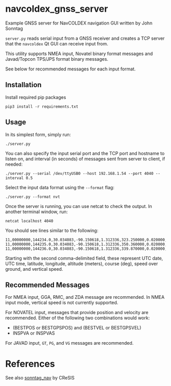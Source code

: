 # navcoldex_gnss_server

Example GNSS server for NavCOLDEX navigation GUI written by John Sonntag

`server.py` reads serial input from a GNSS receiver and creates
a TCP server that the `navcoldex` Qt GUI can receive input from.

This utility  supports NMEA input, Novatel binary format messages
and Javad/Topcon TPS/JPS format binary messages.

See below for recommended messages for each input format.



## Installation

Install required pip packages

```
pip3 install -r requirements.txt
```

## Usage

In its simplest form, simply run:

```
./server.py
```

You can also specify the input serial port and the TCP port and hostname to listen on,
and interval (in seconds) of messages sent from server to client, if needed:

```
./server.py --serial /dev/ttyUSB0 --host 192.168.1.54 --port 4040 --interval 0.5
```

Select the input data format using the `--format` flag:

```
./server.py --format nvt
```

Once the server is running, you can use netcat to check the output.  In another
terminal window, run:

```
netcat localhost 4040
```

You should see lines similar to the following:
```
11,00000000,144234.0,30.034083,-90.150618,1.312336,323.250000,0.020000,0.000000
11,00000000,144235.0,30.034083,-90.150618,1.312336,350.360000,0.020000,0.000000
11,00000000,144236.0,30.034083,-90.150618,1.312336,339.870000,0.020000,0.000000
```

Starting with the second comma-delimited field, these represent
UTC date, UTC time, latitude, longitude, altitude (meters), course (deg),
speed over ground, and vertical speed.



## Recommended Messages

For NMEA input, GGA, RMC, and ZDA message are recommended.  In NMEA input mode,
vertical speed is not currently supported.


For NOVATEL input, messages that provide position and velocity are recommended.
Either of the following two combinations would work:

- (BESTPOS or BESTGPSPOS) and (BESTVEL or BESTGPSVEL)
- INSPVA or INSPVAS


For JAVAD input, `GT`, `PG`, and `VG` messages are recommended.

# References

See also [sonntag_nav](https://github.com/CReSIS/sonntag_nav) by CReSIS

